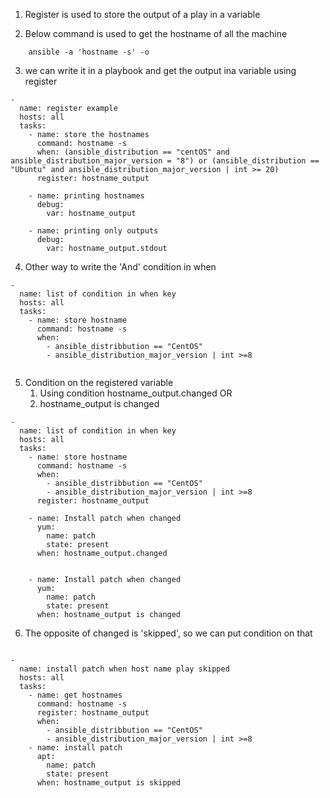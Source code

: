 1. Register is used to store the output of a play in a variable

2. Below command is used to get the hostname of all the machine

```
    ansible -a 'hostname -s' -o
```

3. we can write it in a playbook and get the output ina variable using register

```
-
  name: register example
  hosts: all
  tasks:
    - name: store the hostnames
      command: hostname -s
      when: (ansible_distribution == "centOS" and ansible_distribution_major_version = "8") or (ansible_distribution == "Ubuntu" and ansible_distribution_major_version | int >= 20)
      register: hostname_output

    - name: printing hostnames
      debug:
        var: hostname_output 
    
    - name: printing only outputs
      debug:
        var: hostname_output.stdout

```

4. Other way to write the 'And' condition in when

```
-
  name: list of condition in when key
  hosts: all
  tasks:
    - name: store hostname
      command: hostname -s
      when:
        - ansible_distribbution == "CentOS"
        - ansible_distribution_major_version | int >=8


```

5. Condition on the registered variable
   1. Using condition hostname_output.changed  OR
   2. hostname_output is changed

```
-
  name: list of condition in when key
  hosts: all
  tasks:
    - name: store hostname
      command: hostname -s
      when:
        - ansible_distribbution == "CentOS"
        - ansible_distribution_major_version | int >=8
      register: hostname_output

    - name: Install patch when changed
      yum:
        name: patch
        state: present
      when: hostname_output.changed

    
    - name: Install patch when changed
      yum:
        name: patch
        state: present
      when: hostname_output is changed

```

6. The opposite of changed is 'skipped', so we can put condition on that

```

-
  name: install patch when host name play skipped
  hosts: all
  tasks:
    - name: get hostnames
      command: hostname -s
      register: hostname_output
      when: 
        - ansible_distribbution == "CentOS"
        - ansible_distribution_major_version | int >=8
    - name: install patch
      apt:
        name: patch
        state: present
      when: hostname_output is skipped

```
